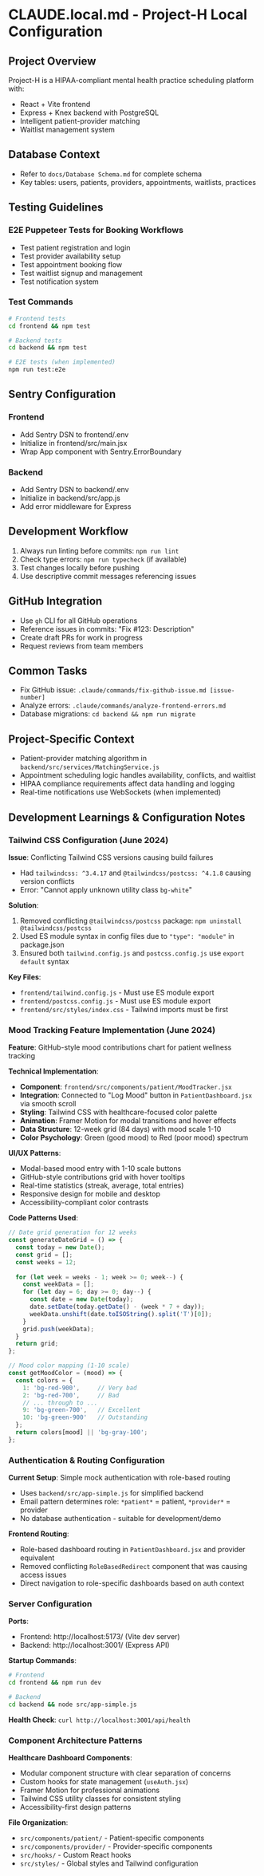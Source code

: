 # CLAUDE.local.md - Project-H Local Configuration

## Project Overview
Project-H is a HIPAA-compliant mental health practice scheduling platform with:
- React + Vite frontend
- Express + Knex backend with PostgreSQL
- Intelligent patient-provider matching
- Waitlist management system

## Database Context
- Refer to `docs/Database Schema.md` for complete schema
- Key tables: users, patients, providers, appointments, waitlists, practices

## Testing Guidelines
### E2E Puppeteer Tests for Booking Workflows
- Test patient registration and login
- Test provider availability setup
- Test appointment booking flow
- Test waitlist signup and management
- Test notification system

### Test Commands
```bash
# Frontend tests
cd frontend && npm test

# Backend tests  
cd backend && npm test

# E2E tests (when implemented)
npm run test:e2e
```

## Sentry Configuration
### Frontend
- Add Sentry DSN to frontend/.env
- Initialize in frontend/src/main.jsx
- Wrap App component with Sentry.ErrorBoundary

### Backend
- Add Sentry DSN to backend/.env
- Initialize in backend/src/app.js
- Add error middleware for Express

## Development Workflow
1. Always run linting before commits: `npm run lint`
2. Check type errors: `npm run typecheck` (if available)
3. Test changes locally before pushing
4. Use descriptive commit messages referencing issues

## GitHub Integration
- Use `gh` CLI for all GitHub operations
- Reference issues in commits: "Fix #123: Description"
- Create draft PRs for work in progress
- Request reviews from team members

## Common Tasks
- Fix GitHub issue: `.claude/commands/fix-github-issue.md [issue-number]`
- Analyze errors: `.claude/commands/analyze-frontend-errors.md`
- Database migrations: `cd backend && npm run migrate`

## Project-Specific Context
- Patient-provider matching algorithm in `backend/src/services/MatchingService.js`
- Appointment scheduling logic handles availability, conflicts, and waitlist
- HIPAA compliance requirements affect data handling and logging
- Real-time notifications use WebSockets (when implemented)

## Development Learnings & Configuration Notes

### Tailwind CSS Configuration (June 2024)
**Issue**: Conflicting Tailwind CSS versions causing build failures
- Had `tailwindcss: ^3.4.17` and `@tailwindcss/postcss: ^4.1.8` causing version conflicts
- Error: "Cannot apply unknown utility class `bg-white`"

**Solution**:
1. Removed conflicting `@tailwindcss/postcss` package: `npm uninstall @tailwindcss/postcss`
2. Used ES module syntax in config files due to `"type": "module"` in package.json
3. Ensured both `tailwind.config.js` and `postcss.config.js` use `export default` syntax

**Key Files**:
- `frontend/tailwind.config.js` - Must use ES module export
- `frontend/postcss.config.js` - Must use ES module export  
- `frontend/src/styles/index.css` - Tailwind imports must be first

### Mood Tracking Feature Implementation (June 2024)
**Feature**: GitHub-style mood contributions chart for patient wellness tracking

**Technical Implementation**:
- **Component**: `frontend/src/components/patient/MoodTracker.jsx`
- **Integration**: Connected to "Log Mood" button in `PatientDashboard.jsx` via smooth scroll
- **Styling**: Tailwind CSS with healthcare-focused color palette
- **Animation**: Framer Motion for modal transitions and hover effects
- **Data Structure**: 12-week grid (84 days) with mood scale 1-10
- **Color Psychology**: Green (good mood) to Red (poor mood) spectrum

**UI/UX Patterns**:
- Modal-based mood entry with 1-10 scale buttons
- GitHub-style contributions grid with hover tooltips
- Real-time statistics (streak, average, total entries)
- Responsive design for mobile and desktop
- Accessibility-compliant color contrasts

**Code Patterns Used**:
```javascript
// Date grid generation for 12 weeks
const generateDateGrid = () => {
  const today = new Date();
  const grid = [];
  const weeks = 12;
  
  for (let week = weeks - 1; week >= 0; week--) {
    const weekData = [];
    for (let day = 6; day >= 0; day--) {
      const date = new Date(today);
      date.setDate(today.getDate() - (week * 7 + day));
      weekData.unshift(date.toISOString().split('T')[0]);
    }
    grid.push(weekData);
  }
  return grid;
};

// Mood color mapping (1-10 scale)
const getMoodColor = (mood) => {
  const colors = {
    1: 'bg-red-900',     // Very bad
    2: 'bg-red-700',     // Bad
    // ... through to ...
    9: 'bg-green-700',   // Excellent  
    10: 'bg-green-900'   // Outstanding
  };
  return colors[mood] || 'bg-gray-100';
};
```

### Authentication & Routing Configuration
**Current Setup**: Simple mock authentication with role-based routing
- Uses `backend/src/app-simple.js` for simplified backend
- Email pattern determines role: `*patient*` = patient, `*provider*` = provider
- No database authentication - suitable for development/demo

**Frontend Routing**:
- Role-based dashboard routing in `PatientDashboard.jsx` and provider equivalent
- Removed conflicting `RoleBasedRedirect` component that was causing access issues
- Direct navigation to role-specific dashboards based on auth context

### Server Configuration
**Ports**:
- Frontend: http://localhost:5173/ (Vite dev server)
- Backend: http://localhost:3001/ (Express API)

**Startup Commands**:
```bash
# Frontend
cd frontend && npm run dev

# Backend  
cd backend && node src/app-simple.js
```

**Health Check**: `curl http://localhost:3001/api/health`

### Component Architecture Patterns
**Healthcare Dashboard Components**:
- Modular component structure with clear separation of concerns
- Custom hooks for state management (`useAuth.jsx`)
- Framer Motion for professional animations
- Tailwind CSS utility classes for consistent styling
- Accessibility-first design patterns

**File Organization**:
- `src/components/patient/` - Patient-specific components
- `src/components/provider/` - Provider-specific components  
- `src/hooks/` - Custom React hooks
- `src/styles/` - Global styles and Tailwind configuration